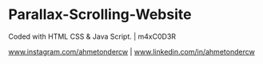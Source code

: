 # Parallax-Scrolling-Website
Coded with HTML CSS &amp; Java Script. | m4xC0D3R

www.instagram.com/ahmetondercw | www.linkedin.com/in/ahmetondercw
